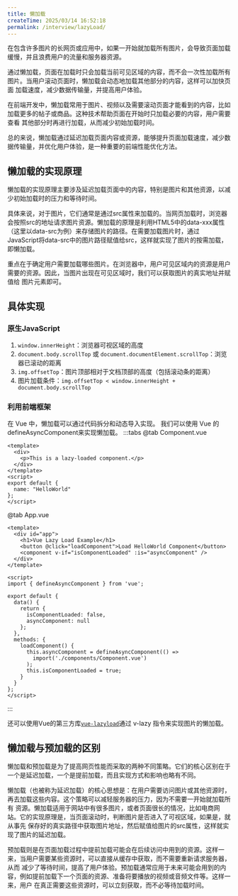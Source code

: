 ```yaml
---
title: 懒加载
createTime: 2025/03/14 16:52:18
permalink: /interview/lazyLoad/
---
```


在包含许多图片的长网页或应用中，如果一开始就加载所有图片，会导致页面加载缓慢，并且浪费用户的流量和服务器资源。

通过懒加载，页面在加载时只会加载当前可见区域的内容，而不会一次性加载所有图片。当用户滚动页面时，懒加载会动态地加载其他部分的内容，这样可以加快页面
加载速度，减少数据传输量，并提高用户体验。

在前端开发中，懒加载常用于图片、视频以及需要滚动页面才能看到的内容，比如加载更多的帖子或商品。这种技术帮助页面在开始时只加载必要的内容，用户需要查看
其他部分时再进行加载，从而减少初始加载时间。

总的来说，懒加载通过延迟加载页面内容或资源，能够提升页面加载速度，减少数据传输量，并优化用户体验，是一种重要的前端性能优化方法。

## 懒加载的实现原理

懒加载的实现原理主要涉及延迟加载页面中的内容，特别是图片和其他资源，以减少初始加载时的压力和等待时间。

具体来说，对于图片，它们通常是通过src属性来加载的。当网页加载时，浏览器会按照src的地址请求图片资源。懒加载的原理是利用HTML5中的data-xxx属性
（这里以data-src为例）来存储图片的路径。在需要加载图片时，通过JavaScript将data-src中的图片路径赋值给src，这样就实现了图片的按需加载，即懒加载。

重点在于确定用户需要加载哪些图片。在浏览器中，用户可见区域内的资源是用户需要的资源。因此，当图片出现在可见区域时，我们可以获取图片的真实地址并赋值给
图片元素即可。

## 具体实现

### 原生JavaScript

1. `window.innerHeight`：浏览器可视区域的高度
2. `document.body.scrollTop` 或 `document.documentElement.scrollTop`：浏览器已滚动的距离
3. `img.offsetTop`：图片顶部相对于文档顶部的高度（包括滚动条的距离）
4. 图片加载条件：`img.offsetTop < window.innerHeight + document.body.scrollTop`

### 利用前端框架
在 Vue 中，懒加载可以通过代码拆分和动态导入实现。
我们可以使用 Vue 的 defineAsyncComponent来实现懒加载。
:::tabs
@tab Component.vue
```vue
<template>
  <div>
    <p>This is a lazy-loaded component.</p>
  </div>
</template>
<script>
export default {
  name: "HelloWorld"
};
</script>
```

@tab App.vue
```vue
<template>
  <div id="app">
    <h1>Vue Lazy Load Example</h1>
    <button @click="loadComponent">Load HelloWorld Component</button>
    <component v-if="isComponentLoaded" :is="asyncComponent" />
  </div>
</template>

<script>
import { defineAsyncComponent } from 'vue';

export default {
  data() {
    return {
      isComponentLoaded: false,
      asyncComponent: null
    };
  },
  methods: {
    loadComponent() {
      this.asyncComponent = defineAsyncComponent(() =>
        import('./components/Component.vue')
      );
      this.isComponentLoaded = true;
    }
  }
};
</script>
```
:::

还可以使用Vue的第三方库[`vue-lazyload`](https://www.npmjs.com/package/vue-lazyload)通过 v-lazy 指令来实现图片的懒加载。

## 懒加载与预加载的区别

懒加载和预加载是为了提高网页性能而采取的两种不同策略。它们的核心区别在于一个是延迟加载，一个是提前加载，而且实现方式和影响也略有不同。

懒加载（也被称为延迟加载）的核心思想是：在用户需要访问图片或其他资源时，再去加载这些内容。这个策略可以减轻服务器的压力，因为不需要一开始就加载所有
资源。懒加载适用于网站中有很多图片，或者页面很长的情况，比如电商网站。它的实现原理是，当页面滚动时，判断图片是否进入了可视区域，如果是，就从事先
保存好的真实路径中获取图片地址，然后赋值给图片的src属性，这样就实现了图片的延迟加载。

预加载则是在页面加载过程中提前加载可能会在后续访问中用到的资源。这样一来，当用户需要某些资源时，可以直接从缓存中获取，而不需要重新请求服务器，从而
减少了等待时间，提高了用户体验。预加载通常应用于未来可能会用到的内容，例如提前加载下一个页面的资源、准备将要播放的视频或音频文件等。这样一来，用户
在真正需要这些资源时，可以立刻获取，而不必等待加载时间。
